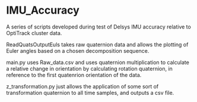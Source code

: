 # IMU_Accuracy

A series of scripts developed during test of Delsys IMU accuracy relative to OptiTrack cluster data.

ReadQuatsOutputEuls takes raw quaternion data and allows the plotting of Euler angles based on a chosen decomposition sequence. 

main.py uses Raw_data.csv and uses quaternion multiplication to calculate a relative change in orientation by calculating rotation quaternion, in reference to the first quatenrion orientation of the data.

z_transformation.py just allows the application of some sort of transformation quaternion to all time samples, and outputs a csv file. 
